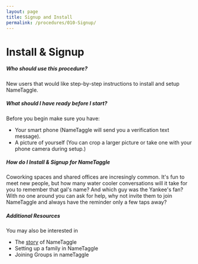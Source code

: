```yaml
---
layout: page
title: Signup and Install
permalink: /procedures/010-Signup/
---
```


<h1 class="perm-marker">Install & Signup</h1>

##### Who should use this procedure?
New users that would like step-by-step instructions to install and setup NameTaggle.

##### What should I have ready before I start?
Before you begin make sure you have:
* Your smart phone (NameTaggle will send you a verification text message).
* A picture of yourself (You can crop a larger picture or take one with your phone camera during setup.)

##### How do I Install & Signup for NameTaggle
Coworking spaces and shared offices are incresingly common. It's fun to meet new people, but how many water cooler conversations will it take for you to remember that gal's name? And which guy was the Yankee's fan? With no one around you can ask for help, why not invite them to join NameTaggle and always have the reminder only a few taps away?

##### Additional Resources
You may also be interested in
* The <a class="white-text" href="/about/">story</a> of NameTaggle
* Setting up a family in NameTaggle
* Joining Groups in nameTaggle
